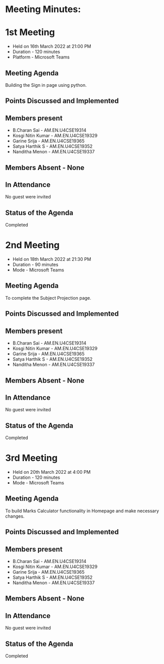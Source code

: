 # Meeting Minutes:
# 1st Meeting
* Held on 16th March 2022 at 21:00 PM
* Duration - 120 minutes  
* Platform - Microsoft Teams

## Meeting Agenda 
Building the Sign in page using python.

## Points Discussed and Implemented 


## Members present
* B.Charan Sai           - AM.EN.U4CSE19314
* Kosgi Nitin Kumar      - AM.EN.U4CSE19329
* Garine Srija           - AM.EN.U4CSE19365
* Satya Harthik  S       - AM.EN.U4CSE19352
* Nanditha Menon         - AM.EN.U4CSE19337

## Members Absent - None

## In Attendance
No guest were invited

## Status of the Agenda
Completed





# 2nd Meeting
* Held on 18th March 2022 at 21:30 PM
* Duration - 90 minutes  
* Mode - Microsoft Teams

## Meeting Agenda 
To complete the Subject Projection page.


## Points Discussed and Implemented 


## Members present
* B.Charan Sai           - AM.EN.U4CSE19314
* Kosgi Nitin Kumar      - AM.EN.U4CSE19329
* Garine Srija           - AM.EN.U4CSE19365
* Satya Harthik  S       - AM.EN.U4CSE19352
* Nanditha Menon         - AM.EN.U4CSE19337

## Members Absent - None

## In Attendance
No guest were invited

## Status of the Agenda
Completed



# 3rd Meeting
* Held on 20th March 2022 at 4:00 PM 
* Duration - 120 minutes  
* Mode - Microsoft Teams

## Meeting Agenda 
To build Marks Calculator functionality in Homepage and make necessary changes.

## Points Discussed and Implemented 


## Members present
* B.Charan Sai           - AM.EN.U4CSE19314
* Kosgi Nitin Kumar   - AM.EN.U4CSE19329
* Garine Srija             - AM.EN.U4CSE19365
* Satya Harthik  S      - AM.EN.U4CSE19352
* Nanditha Menon        - AM.EN.U4CSE19337

## Members Absent - None

## In Attendance
No guest were invited

## Status of the Agenda
Completed
